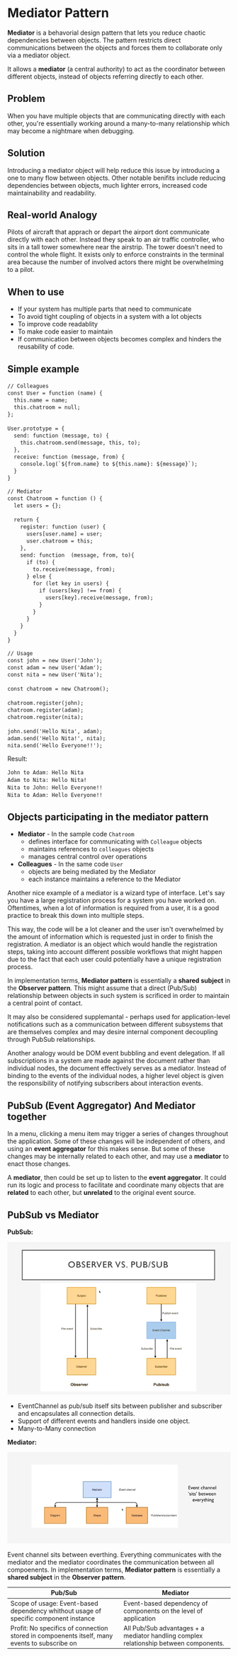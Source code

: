 # Mediator Pattern

**Mediator** is a behavorial design pattern that lets you reduce chaotic dependencies between objects. The pattern restricts direct communications between the objects and forces them to collaborate only via a mediator object.

It allows a **mediator** (a central authority) to act as the coordinator between different objects, instead of objects referring directly to each other. 

## Problem
When you have multiple objects that are communicating directly with each other, you're essentially working around a many-to-many relationship which may become a nightmare when debugging.

## Solution
Introducing a mediator object will help reduce this issue by introducing a one to many flow between objects. Other notable benifits include reducing dependencies between objects, much lighter errors, increased code maintainability and readability.

## Real-world Analogy

Pilots of aircraft that apprach or depart the airport dont communicate directly with each other. Instead they speak to an air traffic controller, who sits in a tall tower somewhere near the airstrip. The tower doesn't need to control the whole flight. It exists only to enforce constraints in the terminal area because the number of involved actors there might be overwhelming to a pilot.

## When to use
- If your system has multiple parts that need to communicate
- To avoid tight coupling of objects in a system with a lot objects
- To improve code readablity
- To make code easier to maintain
- If communication between objects becomes complex and hinders the reusability of code.

## Simple example
```
// Colleagues
const User = function (name) {
  this.name = name;
  this.chatroom = null;
};

User.prototype = {
  send: function (message, to) {
    this.chatroom.send(message, this, to);
  },
  receive: function (message, from) {
    console.log(`${from.name} to ${this.name}: ${message}`);
  }
}
```

```
// Mediator
const Chatroom = function () {
  let users = {};

  return {
    register: function (user) {
      users[user.name] = user;
      user.chatroom = this;
    },
    send: function  (message, from, to){
      if (to) {
        to.receive(message, from);
      } else {
        for (let key in users) {
          if (users[key] !== from) {
            users[key].receive(message, from);
          } 
        }
      }
    }
  }
}
```

```
// Usage
const john = new User('John');
const adam = new User('Adam');
const nita = new User('Nita');

const chatroom = new Chatroom();

chatroom.register(john);
chatroom.register(adam);
chatroom.register(nita);

john.send('Hello Nita', adam);
adam.send('Hello Nita!', nita);
nita.send('Hello Everyone!!');
```

Result:

```bash
John to Adam: Hello Nita
Adam to Nita: Hello Nita!
Nita to John: Hello Everyone!!
Nita to Adam: Hello Everyone!!
```


## Objects participating in the mediator pattern
- **Mediator** - In the sample code `Chatroom`
  - defines interface for communicating with `Colleague` objects
  - maintains references to `colleagues` objects
  - manages central control over operations
- **Colleagues** - In the same code `User`
  - objects are being mediated by the Mediator
  - each instance maintains a reference to the Mediator
 
Another nice example of a mediator is a wizard type of interface. Let's say you have a large registration process for a system you have worked on. Oftentimes, when a lot of information is required from a user, it is a good practice to break this down into multiple steps.

This way, the code will be a lot cleaner and the user isn't overwhelmed by the amount of information which is requested just in order to finish the registration. A mediator is an object which would handle the registration steps, taking into account different possible workflows that might happen due to the fact that each user could potentially have a unique registration process. 

In implementation terms, **Mediator pattern** is essentially a **shared subject** in the **Observer pattern**. This might assume that a direct (Pub/Sub) relationship between objects in such system is scrificed in order to maintain a central point of contact.

It may also be considered supplemantal - perhaps used for application-level notifications such as a  communication between different subsystems that are themselves complex and may desire internal component decoupling through PubSub relationships.

Another analogy would be DOM event bubbling and event delegation. If all subscriptions in a system are made against the document rather than individual nodes, the document effectively serves as a mediator. Instead of binding to the events of the individual nodes, a higher level object is given the responsibility of notifying subscribers about interaction events. 

## PubSub (Event Aggregator) And Mediator together

In a menu, clicking a menu item may trigger a series of changes throughout the application. Some of these changes will be independent of others, and using an **event aggregator** for this makes sense. But some of these changes may be internally related to each other, and may use a **mediator** to enact those changes.

A **mediator**, then could be set up to listen to the **event aggregator**. It could run its logic and process to facilitate and coordinate many objects that are **related** to each other, but **unrelated** to the original event source.

## PubSub vs Mediator

**PubSub:**

![](2021-03-12-12-06-18.png)

- EventChannel as pub/sub itself sits between publisher and subscriber and encapsulates all connection details.
- Support of different events and handlers inside one object.
- Many-to-Many connection

**Mediator:**


![](2021-03-12-12-01-45.png)

Event channel sits between everthing. Everything communicates with the mediator and the mediator coordinates the communication between all compoenents. In implementation terms, **Mediator pattern** is essentially a **shared subject** in the **Observer pattern**.

Pub/Sub | Mediator
-- | --
Scope of usage: Event-based dependency whithout usage of specific component instance | Event-based dependency of components on the level of application 
Profit: No specifics of connection stored in compoenents itself, many events to subscribe on | All Pub/Sub advantages + a mediator handling complex relationship between components.
